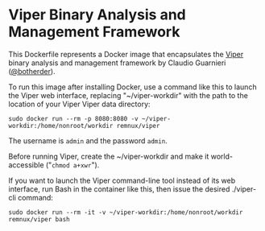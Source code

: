 # Viper Binary Analysis and Management Framework

This Dockerfile represents a Docker image that encapsulates the [Viper][1] binary analysis and management framework by Claudio Guarnieri ([@botherder][2]).

To run this image after installing Docker,  use a command like this to launch the Viper web interface, replacing "~/viper-workdir" with the path to the location of	your Viper Viper data directory:	

    sudo docker run --rm -p 8080:8080 -v ~/viper-workdir:/home/nonroot/workdir remnux/viper
    
The username is `admin` and the password `admin`.

Before running Viper, create the  ~/viper-workdir and make it world-accessible ("`chmod a+xwr`").

If you want to launch the Viper command-line tool instead of its web interface, run Bash in the container like this, then issue the desired ./viper-cli command:
	
    sudo docker run --rm -it -v ~/viper-workdir:/home/nonroot/workdir remnux/viper bash

  [1]: http://viper.li
  [2]: https://twitter.com/botherder
